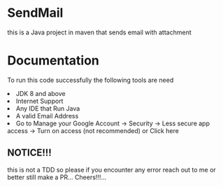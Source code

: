 # SendMail
this is a Java project in maven that sends email with attachment 

# Documentation

To run this code successfully the following tools are need

<li>JDK 8 and above</li>
<li>Internet Support</li>
<li>Any IDE that Run Java</li>
<li>A valid Email Address</li>
<li>Go to Manage your Google Account -> Security -> Less secure app access -> Turn on access (not recommended) or <link href="https://www.google.com/settings/security/lesssecureapps"> Click here</li>


## NOTICE!!!
this is not a TDD so please if you encounter any error reach out to me or better still make a PR...
            Cheers!!!...